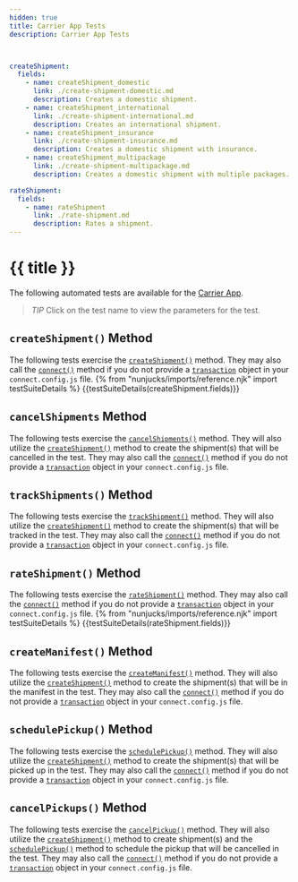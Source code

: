 ```yaml
---
hidden: true
title: Carrier App Tests
description: Carrier App Tests



createShipment:
  fields:
    - name: createShipment_domestic
      link: ./create-shipment-domestic.md
      description: Creates a domestic shipment.
    - name: createShipment_international
      link: ./create-shipment-international.md
      description: Creates an international shipment.
    - name: createShipment_insurance
      link: ./create-shipment-insurance.md
      description: Creates a domestic shipment with insurance.
    - name: createShipment_multipackage
      link: ./create-shipment-multipackage.md
      description: Creates a domestic shipment with multiple packages.

rateShipment:
  fields:
    - name: rateShipment
      link: ./rate-shipment.md
      description: Rates a shipment.
---
```


{{ title }}
==========================================
The following automated tests are available for the [Carrier App](./../reference/carrier.md).

> *TIP*
> Click on the test name to view the parameters for the test.

## `createShipment()` Method
The following tests exercise the [`createShipment()`](./../reference/methods/create-shipment.md) method.
They may also call the [`connect()`](./../reference/methods/connect.md) method if you do not provide
a [`transaction`](./../reference/transaction.md) object in your `connect.config.js` file.
{% from "nunjucks/imports/reference.njk" import testSuiteDetails %}
{{testSuiteDetails(createShipment.fields)}}


## `cancelShipments` Method
The following tests exercise the [`cancelShipments()`](./../reference/methods/cancel-shipments.md) method. They will
also utilize the [`createShipment()`](./../reference/methods/create-shipment.md) method to create the shipment(s) that will
be cancelled in the test. They may also call the [`connect()`](./../reference/methods/connect.md) method if you do not provide
 a [`transaction`](./../reference/transaction.md) object in your `connect.config.js` file.

## `trackShipments()` Method
The following tests exercise the [`trackShipment()`](./../reference/methods/track-shipment.md) method. They will
also utilize the [`createShipment()`](./../reference/methods/create-shipment.md) method to create the shipment(s) that will
be tracked in the test. They may also call the [`connect()`](./../reference/methods/connect.md) method if you do not provide
a [`transaction`](./../reference/transaction.md) object in your `connect.config.js` file.

## `rateShipment()` Method
The following tests exercise the [`rateShipment()`](./../reference/methods/cancel-shipments.md) method.
They may also call the [`connect()`](./../reference/methods/connect.md) method if you do not provide
a [`transaction`](./../reference/transaction.md) object in your `connect.config.js` file.
{% from "nunjucks/imports/reference.njk" import testSuiteDetails %}
{{testSuiteDetails(rateShipment.fields)}}

## `createManifest()` Method
The following tests exercise the [`createManifest()`](./../reference/methods/create-manifest.md) method. They will
also utilize the [`createShipment()`](./../reference/methods/create-shipment.md) method to create the shipment(s) that will
be in the manifest in the test. They may also call the [`connect()`](./../reference/methods/connect.md) method if you do not provide
a [`transaction`](./../reference/transaction.md) object in your `connect.config.js` file.

## `schedulePickup()` Method
The following tests exercise the [`schedulePickup()`](./../reference/methods/schedule-pickup.md) method. They will
also utilize the [`createShipment()`](./../reference/methods/create-shipment.md) method to create the shipment(s) that will
be picked up in the test. They may also call the [`connect()`](./../reference/methods/connect.md) method if you do not provide
a [`transaction`](./../reference/transaction.md) object in your `connect.config.js` file.

## `cancelPickups()` Method
The following tests exercise the [`cancelPickup()`](./../reference/methods/cancel-pickups.md) method. They will
also utilize the [`createShipment()`](./../reference/methods/create-shipment.md) method to create shipment(s) and the
 [`schedulePickup()`](./../reference/methods/schedule-pickup.md) method to schedule the pickup that will
be cancelled in the test. They may also call the [`connect()`](./../reference/methods/connect.md) method if you do not provide
a [`transaction`](./../reference/transaction.md) object in your `connect.config.js` file.
